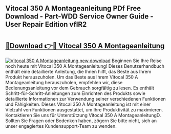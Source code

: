 ## Vitocal 350 A Montageanleitung PDf Free Download - Part-WDD Service Owner Guide - User Repair Edition vflR2

# <h2><a href="http://df6zup.blite.top/?on=Vitocal+350+A+Montageanleitung">🔗Download 👉🔴 Vitocal 350 A Montageanleitung</a></h2>

[![Vitocal 350 A Montageanleitung new download](https://i.imgur.com/lujVjoI.png)](http://df6zup.blite.top/?on=Vitocal+350+A+Montageanleitung)
Beginnen Sie Ihre Reise noch heute mit Vitocal 350 A Montageanleitung! Dieses Benutzerhandbuch enthält eine detaillierte Anleitung, die Ihnen hilft, das Beste aus Ihrem Produkt herauszuholen. Um das Beste aus Ihrem Vitocal 350 A Montageanleitung herauszuholen, empfehlen wir, diese Bedienungsanleitung vor dem Gebrauch sorgfältig zu lesen. Es enthält Schritt-für-Schritt-Anleitungen zum Einrichten des Produkts sowie detaillierte Informationen zur Verwendung seiner verschiedenen Funktionen und Fähigkeiten. Dieses Vitocal 350 A Montageanleitung ist mit einer Vielzahl von Funktionen ausgestattet, um Ihre Produktivität zu maximieren. Kontaktieren Sie uns für Unterstützung Vitocal 350 A MontageanleitungD. Sollten Sie Fragen oder Bedenken haben, zögern Sie bitte nicht, sich an unser engagiertes Kundensupport-Team zu wenden.
